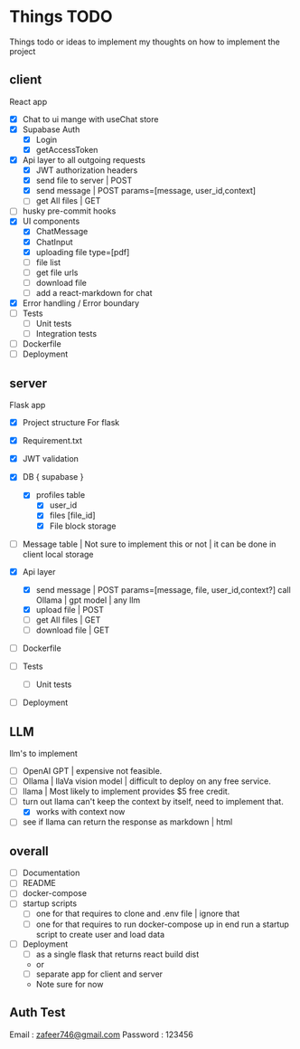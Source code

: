 # Things TODO

Things todo or ideas to implement
my thoughts on how to implement the project

## client

React app

- [x] Chat to ui mange with useChat store
- [x] Supabase Auth
  - [x] Login
  - [x] getAccessToken
- [x] Api layer to all outgoing requests
  - [x] JWT authorization headers
  - [x] send file to server | POST
  - [x] send message | POST params=[message, user_id,context]
  - [ ] get All files | GET
- [ ] husky pre-commit hooks
- [x] UI components
  - [x] ChatMessage
  - [x] ChatInput
  - [x] uploading file type=[pdf]
  - [ ] file list
  - [ ] get file urls
  - [ ] download file
  - [ ] add a react-markdown for chat
- [x] Error handling / Error boundary
- [ ] Tests
  - [ ] Unit tests
  - [ ] Integration tests
- [ ] Dockerfile
- [ ] Deployment

## server

Flask app

- [x] Project structure For flask
- [x] Requirement.txt
- [x] JWT validation
- [x] DB { supabase }
  - [x] profiles table
    - [x] user_id
    - [x] files [file_id]
    - [x] File block storage
- [ ] Message table | Not sure to implement this or not | it can be done in client local storage

- [x] Api layer
  - [x] send message | POST params=[message, file, user_id,context?] call Ollama | gpt model | any llm
  - [x] upload file | POST
  - [ ] get All files | GET
  - [ ] download file | GET
- [ ] Dockerfile
- [ ] Tests
  - [ ] Unit tests
- [ ] Deployment

## LLM

llm's to implement

- [ ] OpenAI GPT | expensive not feasible.
- [ ] Ollama | llaVa vision model | difficult to deploy on any free service.
- [ ] llama | Most likely to implement provides $5 free credit.
- [ ] turn out llama can't keep the context by itself, need to implement that.
  - [x] works with context now
- [ ] see if llama can return the response as markdown | html

## overall

- [ ] Documentation
- [ ] README
- [ ] docker-compose
- [ ] startup scripts
  - [ ] one for that requires to clone and .env file | ignore that
  - [ ] one for that requires to run docker-compose up in end run a startup script to create user and load data
- [ ] Deployment
  - [ ] as a single flask that returns react build dist
  - or
  - [ ] separate app for client and server
  - Note sure for now

## Auth Test

Email : <zafeer746@gmail.com>
Password : 123456
